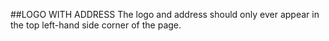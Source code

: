 ##LOGO WITH ADDRESS
The logo and address should only ever appear in the top left-hand side corner of the page.